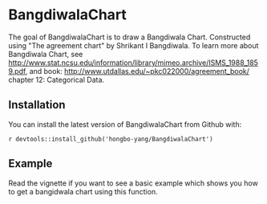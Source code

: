 
<!-- README.md is generated from README.Rmd. Please edit that file -->
BangdiwalaChart
===============

The goal of BangdiwalaChart is to draw a Bangdiwala Chart. Constructed using "The agreement chart" by Shrikant I Bangdiwala. To learn more about Bangdiwala Chart, see <http://www.stat.ncsu.edu/information/library/mimeo.archive/ISMS_1988_1859.pdf>, and book: <http://www.utdallas.edu/~pkc022000/agreement_book/> chapter 12: Categorical Data.

Installation
------------

You can install the latest version of BangdiwalaChart from Github with:

`r devtools::install_github('hongbo-yang/BangdiwalaChart')`

Example
-------

Read the vignette if you want to see a basic example which shows you how to get a bangidwala chart using this function.

